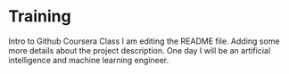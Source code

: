 # Training
Intro to Github Coursera Class
I am editing the README file. Adding some more details about the project description.
One day I will be an artificial intelligence and machine learning engineer.
